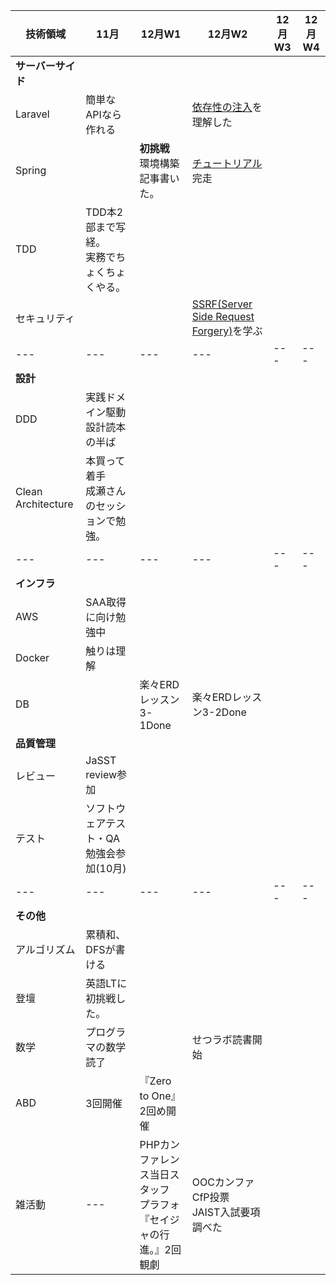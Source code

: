 |技術領域|11月|12月W1|12月W2|12月W3|12月W4
|---|---|---|---|---|---|
|**サーバーサイド**|
|Laravel|簡単なAPIなら作れる||[依存性の注入](https://kore1server.com/333/Laravel%E3%80%81%E3%82%B3%E3%83%B3%E3%83%86%E3%83%8A%E3%81%AB%E3%82%88%E3%82%8B%E4%BE%9D%E5%AD%98%E8%A7%A3%E6%B1%BA%E3%81%A8%E3%81%AF)を理解した|
|Spring||**初挑戦**<br>環境構築記事書いた。|[チュートリアル](https://spring.io/guides/gs/batch-processing/)完走|
|TDD|TDD本2部まで写経。<br>実務でちょくちょくやる。||
|セキュリティ|||[SSRF(Server Side Request Forgery)](https://blog.tokumaru.org/2018/12/introduction-to-ssrf-server-side-request-forgery.html)を学ぶ|
|---|---|---|---|---|---|
|**設計**|
|DDD|実践ドメイン駆動設計読本の半ば||
|Clean Architecture|本買って着手<br>成瀬さんのセッションで勉強。||
|---|---|---|---|---|---|
|**インフラ**|
|AWS|SAA取得に向け勉強中||
|Docker|触りは理解||
|DB||楽々ERDレッスン3-1Done|楽々ERDレッスン3-2Done|
|**品質管理**|
|レビュー|JaSST review参加||
|テスト|ソフトウェアテスト・QA勉強会参加(10月)||
|---|---|---|---|---|---|
|**その他**|
|アルゴリズム|累積和、DFSが書ける||
|登壇|英語LTに初挑戦した。||
|数学|プログラマの数学読了||せつラボ読書開始|
|ABD|3回開催|『Zero to One』2回め開催|
|雑活動|---|PHPカンファレンス当日スタッフ<br>プラフォ『セイジャの行進。』2回観劇|OOCカンファCfP投票<br>JAIST入試要項調べた|

